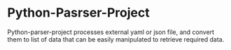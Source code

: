 # Python-Pasrser-Project
Python-parser-project processes external yaml or json file, and convert them to list of data that can be easily manipulated to retrieve required data.
